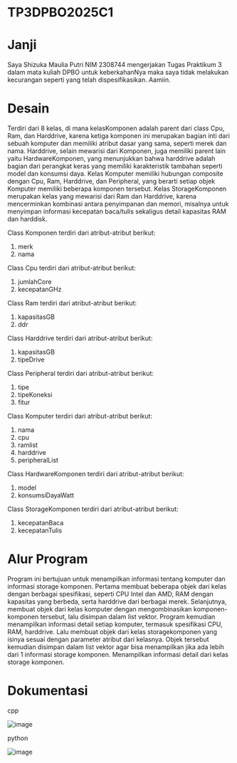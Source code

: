 # TP3DPBO2025C1

# Janji
Saya Shizuka Maulia Putri NIM 2308744 mengerjakan Tugas Praktikum 3 dalam mata kuliah DPBO untuk keberkahanNya maka saya tidak melakukan kecurangan seperti yang telah dispesifikasikan. Aamiin.

# Desain
Terdiri dari 8 kelas, di mana kelasKomponen adalah parent dari class Cpu, Ram, dan Harddrive,  karena ketiga komponen ini merupakan bagian inti dari sebuah komputer dan memiliki atribut dasar yang sama, seperti merek dan nama. Harddrive, selain mewarisi dari Komponen, juga memiliki parent lain yaitu HardwareKomponen, yang menunjukkan bahwa harddrive adalah bagian dari perangkat keras yang memiliki karakteristik tambahan seperti model dan konsumsi daya. Kelas Komputer memiliki hubungan composite dengan Cpu, Ram, Harddrive, dan Peripheral, yang berarti setiap objek Komputer memiliki beberapa komponen tersebut. Kelas StorageKomponen merupakan kelas yang mewarisi dari Ram dan Harddrive, karena mencerminkan kombinasi antara penyimpanan dan memori, misalnya untuk menyimpan informasi kecepatan baca/tulis sekaligus detail kapasitas RAM dan harddisk. 


Class Komponen terdiri dari atribut-atribut berikut:
1. merk
2. nama
   
Class Cpu terdiri dari atribut-atribut berikut:
1. jumlahCore
2. kecepatanGHz
   
Class Ram terdiri dari atribut-atribut berikut:
1. kapasitasGB
2. ddr
   
Class Harddrive terdiri dari atribut-atribut berikut:
1. kapasitasGB
2. tipeDrive
   
Class Peripheral terdiri dari atribut-atribut berikut:
1. tipe
2. tipeKoneksi
3. fitur
   
Class Komputer terdiri dari atribut-atribut berikut:
1. nama
2. cpu
3. ramlist
4. harddrive
5. peripheralList
   
Class HardwareKomponen terdiri dari atribut-atribut berikut:
1. model
2. konsumsiDayaWatt
   
Class StorageKomponen terdiri dari atribut-atribut berikut:
1. kecepatanBaca
2. kecepatanTulis

# Alur Program
Program ini bertujuan untuk menampilkan informasi tentang komputer dan informasi storage komponen. Pertama membuat beberapa objek dari kelas dengan berbagai spesifikasi, seperti CPU Intel dan AMD, RAM dengan kapasitas yang berbeda, serta harddrive dari berbagai merek. Selanjutnya, membuat objek dari kelas komputer  dengan mengombinasikan komponen-komponen tersebut, lalu disimpan dalam list vektor. Program kemudian menampilkan informasi detail setiap komputer, termasuk spesifikasi CPU, RAM, harddrive. Lalu membuat objek dari kelas storagekomponen yang isinya sesuai dengan parameter atribut dari kelasnya. Objek tersebut kemudian disimpan dalam list vektor agar bisa menampilkan jika ada lebih dari 1 informasi storage komponen. Menampilkan informasi detail dari kelas storage komponen. 
# Dokumentasi
cpp

![image](https://github.com/user-attachments/assets/2c5e2dd0-799b-4072-a68e-5ab54446f4ec)

python

![image](https://github.com/user-attachments/assets/67b023cc-556e-4ac9-ab81-07708ddc5918)




